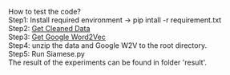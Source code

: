 How to test the code?  
Step1: Install required environment -> pip intall -r requirement.txt  
Step2: [Get Cleaned Data](https://1drv.ms/u/s!Aq8XcGokRpklgYBTtuad5joEc1ziLA?e=88EwJd)  
Step3: [Get Google Word2Vec](https://1drv.ms/u/s!Aq8XcGokRpklgYBc6Llof2bTL5iKhw?e=YGPofe)  
Step4: unzip the data and Google W2V to the root directory.  
Step5: Run Siamese.py  
The result of the experiments can be found in folder 'result'.
